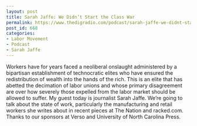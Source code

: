 ```yaml
---
layout: post
title: Sarah Jaffe: We Didn’t Start the Class War
permalink: https://www.thedigradio.com/podcast/sarah-jaffe-we-didnt-start-the-class-war/index.html
post_id: 668
categories: 
- Labor Movement
- Podcast
- Sarah Jaffe
---
```


Workers have for years faced a neoliberal onslaught administered by a bipartisan establishment of technocratic elites who have ensured the redistribution of wealth into the hands of the rich. This is an elite that has abetted the decimation of labor unions and whose primary disagreement are over how severely those expelled from the labor market should be allowed to suffer. My guest today is journalist Sarah Jaffe. We’re going to talk about the state of work, particularly the manufacturing and retail workers she writes about in recent pieces at The Nation and racked.com. Thanks to our sponsors at Verso and University of North Carolina Press.